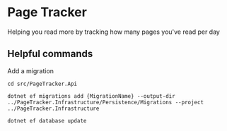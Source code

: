 # Page Tracker
Helping you read more by tracking how many pages you've read per day

## Helpful commands

Add a migration

`cd src/PageTracker.Api`

`dotnet ef migrations add {MigrationName} --output-dir ../PageTracker.Infrastructure/Persistence/Migrations --project ../PageTracker.Infrastructure`

`dotnet ef database update` 